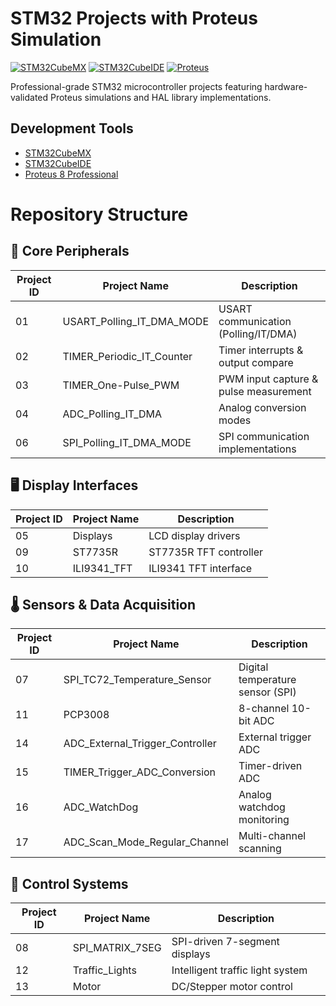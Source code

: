 # STM32 Projects with Proteus Simulation

[![STM32CubeMX](https://img.shields.io/badge/STM32CubeMX-6.9-blue)](https://www.st.com/en/development-tools/stm32cubemx.html)
[![STM32CubeIDE](https://img.shields.io/badge/STM32CubeIDE-1.13-blue)](https://www.st.com/en/development-tools/stm32cubeide.html)
[![Proteus](https://img.shields.io/badge/Proteus-8.15+-green)](https://www.labcenter.com)

Professional-grade STM32 microcontroller projects featuring hardware-validated Proteus simulations and HAL library implementations.

## Development Tools
- [STM32CubeMX](https://www.st.com/en/development-tools/stm32cubemx.html)
- [STM32CubeIDE](https://www.st.com/en/development-tools/stm32cubeide.html)
- [Proteus 8 Professional](https://www.labcenter.com)

# Repository Structure

## 📂 Core Peripherals
| Project ID | Project Name                     | Description                          |
|------------|----------------------------------|--------------------------------------|
| 01         | USART_Polling_IT_DMA_MODE        | USART communication (Polling/IT/DMA) |
| 02         | TIMER_Periodic_IT_Counter        | Timer interrupts & output compare    |
| 03         | TIMER_One-Pulse_PWM              | PWM input capture & pulse measurement|
| 04         | ADC_Polling_IT_DMA               | Analog conversion modes              |
| 06         | SPI_Polling_IT_DMA_MODE          | SPI communication implementations    |

## 🖥️ Display Interfaces
| Project ID | Project Name                     | Description                          |
|------------|----------------------------------|--------------------------------------|
| 05         | Displays                         | LCD display drivers                  |
| 09         | ST7735R                          | ST7735R TFT controller               |
| 10         | ILI9341_TFT                      | ILI9341 TFT interface                |

## 🌡️ Sensors & Data Acquisition
| Project ID | Project Name                     | Description                          |
|------------|----------------------------------|--------------------------------------|
| 07         | SPI_TC72_Temperature_Sensor      | Digital temperature sensor (SPI)     |
| 11         | PCP3008                          | 8-channel 10-bit ADC                 |
| 14         | ADC_External_Trigger_Controller  | External trigger ADC                 |
| 15         | TIMER_Trigger_ADC_Conversion     | Timer-driven ADC                     |
| 16         | ADC_WatchDog                     | Analog watchdog monitoring           |
| 17         | ADC_Scan_Mode_Regular_Channel    | Multi-channel scanning               |

## 🚦 Control Systems
| Project ID | Project Name                     | Description                          |
|------------|----------------------------------|--------------------------------------|
| 08         | SPI_MATRIX_7SEG                  | SPI-driven 7-segment displays        |
| 12         | Traffic_Lights                   | Intelligent traffic light system     |
| 13         | Motor                            | DC/Stepper motor control             |

